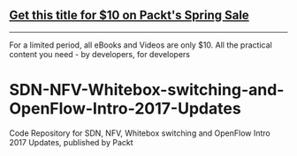 ## [Get this title for $10 on Packt's Spring Sale](https://www.packt.com/V13446?utm_source=github&utm_medium=packt-github-repo&utm_campaign=spring_10_dollar_2022)
-----
For a limited period, all eBooks and Videos are only $10. All the practical content you need \- by developers, for developers

# SDN-NFV-Whitebox-switching-and-OpenFlow-Intro-2017-Updates
Code Repository for SDN, NFV, Whitebox switching and OpenFlow Intro 2017 Updates, published by Packt
